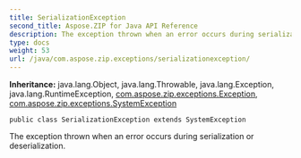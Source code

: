 ```yaml
---
title: SerializationException
second_title: Aspose.ZIP for Java API Reference
description: The exception thrown when an error occurs during serialization or deserialization.
type: docs
weight: 53
url: /java/com.aspose.zip.exceptions/serializationexception/
---
```


**Inheritance:**
java.lang.Object, java.lang.Throwable, java.lang.Exception, java.lang.RuntimeException, [com.aspose.zip.exceptions.Exception](../../com.aspose.zip.exceptions/exception), [com.aspose.zip.exceptions.SystemException](../../com.aspose.zip.exceptions/systemexception)
```
public class SerializationException extends SystemException
```

The exception thrown when an error occurs during serialization or deserialization.
